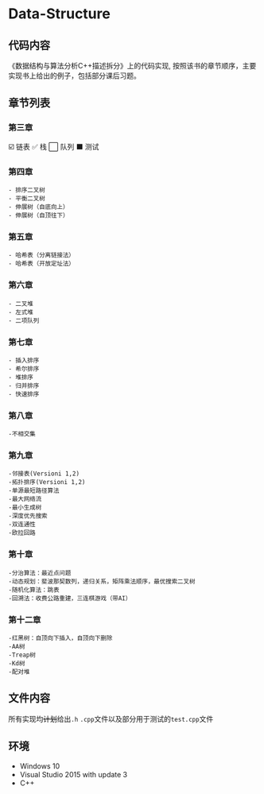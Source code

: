 # Data-Structure

## 代码内容
《数据结构与算法分析C++描述拆分》上的代码实现,
按照该书的章节顺序，主要实现书上给出的例子，包括部分课后习题。

## 章节列表
### 第三章
:ballot_box_with_check: 链表
:white_check_mark: 栈
:white_large_square: 队列
:black_large_square: 测试

### 第四章
	- 排序二叉树
	- 平衡二叉树
	- 伸展树（自底向上）
	- 伸展树（自顶往下）
### 第五章
	- 哈希表（分离链接法）
	- 哈希表（开放定址法）
### 第六章
	- 二叉堆
	- 左式堆
	- 二项队列
### 第七章
	- 插入排序
	- 希尔排序
	- 堆排序
	- 归并排序
	- 快速排序
### 第八章
	-不相交集
### 第九章
	-邻接表(Versioni 1,2)
	-拓扑排序(Versioni 1,2)
	-单源最短路径算法
	-最大网络流
	-最小生成树
	-深度优先搜索
	-双连通性
	-欧拉回路
### 第十章
	-分治算法：最近点问题
	-动态规划：斐波那契数列，递归关系，矩阵乘法顺序，最优搜索二叉树
	-随机化算法：跳表
	-回溯法：收费公路重建，三连棋游戏（带AI）
### 第十二章
	-红黑树：自顶向下插入，自顶向下删除
	-AA树
	-Treap树
	-Kd树
	-配对堆

## 文件内容
所有实现均~~计划~~给出`.h` `.cpp`文件以及部分用于测试的`test.cpp`文件


## 环境
- Windows 10
- Visual Studio 2015 with update 3
- C++